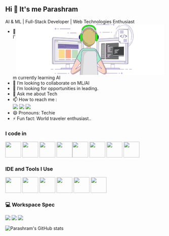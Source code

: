 ## Hi 👋 It's me Parashram

AI & ML | Full-Stack Developer | Web Technologies Enthusiast
<img align="right" width="470" height="160" src="https://raw.githubusercontent.com/leorrose/leorrose/master/readme_header.gif">
- 🌱 I’m currently learning AI
- 👯 I’m looking to collaborate on ML/AI
- 🤔  I’m looking for opportunities in leading.
- 💬 Ask me about Tech
- 📫 How to reach me :
<br /> [<img src="https://img.shields.io/badge/Twitter-1DA1F2?style=for-the-badge&logo=twitter&logoColor=white" />](https://x.com/parash_ax) [<img src="https://img.shields.io/badge/LinkedIn-0077B5?style=for-the-badge&logo=linkedin&logoColor=white" />](https://www.linkedin.com/in/parash1310-a-/) [<img src="https://img.shields.io/badge/gmail-%23D14836.svg?&style=for-the-badge&logo=gmail&logoColor=white"/>](https://myaccount.google.com/profile?continue=https%3A%2F%2Fmyaccount.google.com%2Fpersonal-info)
- 😄 Pronouns: Techie
- ⚡ Fun fact:  World traveler enthusiast..

### I code in
<img height="50" width="50" src="https://img.icons8.com/color/48/000000/python.png" /> <img height="50" width="50" src="https://img.icons8.com/color/48/000000/html-5.png" /> <img height="50" width="50" src="https://img.icons8.com/color/48/000000/css3.png" /> <img height="50" width="50" src="https://img.icons8.com/color/48/000000/javascript.png"/><img height="50" width="50" src="https://img.icons8.com/color/48/000000/tensorflow.png"/> <img height="50" width="50" src="https://img.icons8.com/color/48/000000/mysql-logo.png"/> <img height="50" width="50" src="https://img.icons8.com/color/48/000000/mongodb.png"/> <img height="50" width="50" src="https://img.icons8.com/color/48/000000/nodejs.png"/>

### IDE and Tools I Use
<img height="50" width="50" src="https://img.icons8.com/color/48/000000/visual-studio-code-2019.png"/> <img height="50" width="50" src="https://img.icons8.com/color/48/000000/pycharm.png"/> <img height="50" width="50" src="https://img.icons8.com/color/50/000000/git.png"/> <img height="50" width="50" src="https://img.icons8.com/dusk/64/000000/anaconda.png"/> <img height="50" width="50" src="https://img.icons8.com/doodle/48/000000/adobe-photoshop.png"/> <img height="50" width="50" src="https://img.icons8.com/color/48/000000/figma--v1.png"/>

### 💻 Workspace Spec
<img height="30" src="https://img.shields.io/badge/Macbook-Pro_M3-ED1C24?style=for-the-badge&logo=apple&logoColor=white"/> <img height="30" src="https://img.shields.io/badge/NVIDIA-RTX_3070-76B900?style=for-the-badge&logo=nvidia&logoColor=white"/>  <img height="30" src="https://img.shields.io/badge/AMD-Ryzen_7_5800x-ED1C24?style=for-the-badge&logo=amd&logoColor=white"/> 

![Parashram's GitHub stats](https://github-readme-stats.vercel.app/api?username=parashram&theme=dark&show_icons=true&&hide=issues,contribs)
